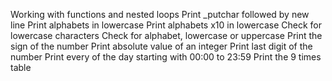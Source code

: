 Working with functions and nested loops
Print _putchar followed by new line
Print alphabets in lowercase
Print alphabets x10 in lowercase
Check for lowercase characters
Check for alphabet, lowercase or uppercase
Print the sign of the number
Print absolute value of an integer
Print last digit of the number
Print every of the day starting with 00:00 to 23:59
Print the 9 times table
